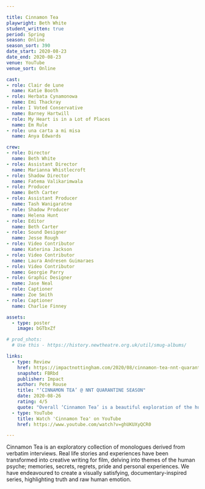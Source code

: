 ```yaml
---

title: Cinnamon Tea
playwright: Beth White
student_written: true
period: Spring
season: Online
season_sort: 390
date_start: 2020-08-23
date_end: 2020-08-23
venue: YouTube
venue_sort: Online 

cast:
- role: Clair de Lune
  name: Katie Booth
- role: Herbata Cynamonowa
  name: Emi Thackray
- role: I Voted Conservative
  name: Barney Hartwill
- role: My Heart is in a Lot of Places
  name: Em Rule
- role: una carta a mi misa
  name: Anya Edwards

crew:
- role: Director
  name: Beth White
- role: Assistant Director 
  name: Marianna Whistlecroft
- role: Shadow Director
  name: Fatema Valikarimwala
- role: Producer
  name: Beth Carter
- role: Assistant Producer
  name: Tash Wanigaratne
- role: Shadow Producer 
  name: Helena Hunt
- role: Editor
  name: Beth Carter
- role: Sound Designer 
  name: Jesse Rough
- role: Video Contributor 
  name: Katerina Jackson
- role: Video Contributor 
  name: Laura Andresen Guimaraes
- role: Video Contributor 
  name: Georgie Parry
- role: Graphic Designer 
  name: Jase Neal
- role: Captioner 
  name: Zoe Smith
- role: Captioner 
  name: Charlie Finney

assets:
  - type: poster
    image: bGTbxZf

# prod_shots:
  # Use this - https://history.newtheatre.org.uk/util/smug-albums/

links:
  - type: Review
    href: https://impactnottingham.com/2020/08/cinnamon-tea-nnt-quarantine-season/
    snapshot: FBRbd
    publisher: Impact
    author: Pete Rouse
    title: "‘CINNAMON TEA’ @ NNT QUARANTINE SEASON"
    date: 2020-08-26
    rating: 4/5
    quote: "Overall ‘Cinnamon Tea’ is a beautiful exploration of the human condition and the emotions that we all feel, effectively framed in the digital age. It is something that I feel needs a repeat watch, to soak in every aspect of the psyche that is laid bare before us."
  - type: YouTube 
    title: Watch 'Cinnamon Tea' on YouTube
    href: https://www.youtube.com/watch?v=ghUKUXyQCR0

---
```


Cinnamon Tea is an exploratory collection of monologues derived from verbatim interviews. Real life stories and experiences have been transformed into creative writing for film, delving into themes of the human psyche; memories, secrets, regrets, pride and personal experiences. We have endeavoured to create a visually satisfying, documentary-inspired series, highlighting truth and raw human emotion. 
